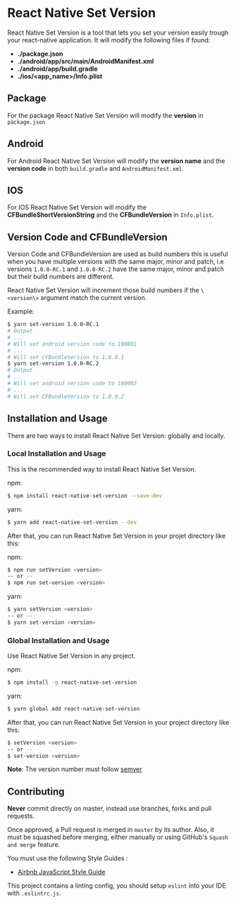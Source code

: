 # React Native Set Version

React Native Set Version is a tool that lets you set your version easily trough your react-native application. It will modify the following files if found:

- **./package.json**
- **./android/app/src/main/AndroidManifest.xml**
- **./android/app/build.gradle**
- **./ios/<app_name>/Info.plist**

## Package

For the package React Native Set Version will modify the **version** in `package.json`

## Android

For Android React Native Set Version will modify the **version name** and the **version code** in both `build.gradle` and `AndroidManifest.xml`.

## IOS

For IOS React Native Set Version will modify the **CFBundleShortVersionString** and the **CFBundleVersion** in `Info.plist`.

## Version Code and CFBundleVersion

Version Code and CFBundleVersion are used as build numbers this is useful when you have multiple versions with the same major, minor and patch, i.e versions `1.0.0-RC.1` and `1.0.0-RC.2` have the same major, minor and patch but their build numbers are different.

React Native Set Version will increment those build numbers if the `\<version\>` argument match the current version.

Example:

```bash
$ yarn set-version 1.0.0-RC.1
# Output
# ...
# Will set android version code to 100001
# ...
# Will set CFBundleVersion to 1.0.0.1
$ yarn set-version 1.0.0-RC.2
# Output
# ...
# Will set android version code to 100002
# ...
# Will set CFBundleVersion to 1.0.0.2
```

## Installation and Usage

There are two ways to install React Native Set Version: globally and locally.

### Local Installation and Usage

This is the recommended way to install React Native Set Version.

npm:

```bash
$ npm install react-native-set-version --save-dev
```

yarn:

```bash
$ yarn add react-native-set-version --dev
```

After that, you can run React Native Set Version in your projet directory like this:

npm:

```bash
$ npm run setVersion <version>
-- or --
$ npm run set-version <version>
```

yarn:

```bash
$ yarn setVersion <version>
-- or --
$ yarn set-version <version>
```

### Global Installation and Usage

Use React Native Set Version in any project.

npm:

```bash
$ npm install -g react-native-set-version
```

yarn:

```bash
$ yarn global add react-native-set-version
```

After that, you can run React Native Set Version in your project directory like this:

```bash
$ setVersion <version>
-- or --
$ set-version <version>
```

**Note**: The version number must follow [semver](https://semver.org/)

## Contributing

**Never** commit directly on master, instead use branches, forks and pull requests.

Once approved, a Pull request is merged in `master` by its author. Also, it must be squashed before merging,
either manually or using GitHub's `Squash and merge` feature.

You must use the following Style Guides :

- [Airbnb JavaScript Style Guide](https://github.com/airbnb/javascript)

This project contains a linting config, you should setup `eslint` into your IDE with `.eslintrc.js`.
